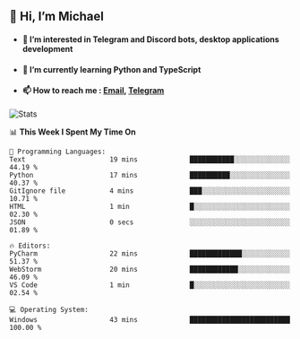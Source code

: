 ## 👋 Hi, I’m Michael
- #### 👀 I’m interested in Telegram and Discord bots, desktop applications development
- #### 🌱 I’m currently learning Python and TypeScript
- #### 📫 How to reach me : [Email](mailto:misha@kurapov.ru), [Telegram](https://t.me/mickr7)

![Stats](https://github-readme-stats.vercel.app/api?username=krpff&show_icons=true&theme=github_dark&hide_border=true&hide=issues&count_private=true&layout=compact)


<!--START_SECTION:waka-->
📊 **This Week I Spent My Time On** 

```text
💬 Programming Languages: 
Text                     19 mins             ███████████░░░░░░░░░░░░░░   44.19 % 
Python                   17 mins             ██████████░░░░░░░░░░░░░░░   40.37 % 
GitIgnore file           4 mins              ███░░░░░░░░░░░░░░░░░░░░░░   10.71 % 
HTML                     1 min               █░░░░░░░░░░░░░░░░░░░░░░░░   02.30 % 
JSON                     0 secs              ░░░░░░░░░░░░░░░░░░░░░░░░░   01.89 % 

🔥 Editors: 
PyCharm                  22 mins             █████████████░░░░░░░░░░░░   51.37 % 
WebStorm                 20 mins             ████████████░░░░░░░░░░░░░   46.09 % 
VS Code                  1 min               █░░░░░░░░░░░░░░░░░░░░░░░░   02.54 % 

💻 Operating System: 
Windows                  43 mins             █████████████████████████   100.00 % 
```


<!--END_SECTION:waka-->
